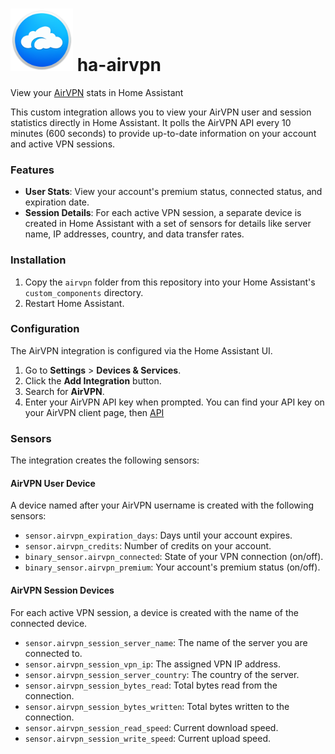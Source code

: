 # <img src="images/airVPN_icon.png" alt="AirVPN App Icon" width="100"> ha-airvpn
View your [AirVPN](https://airvpn.org/) stats in Home Assistant

This custom integration allows you to view your AirVPN user and session statistics directly in Home Assistant. It polls the AirVPN API every 10 minutes (600 seconds) to provide up-to-date information on your account and active VPN sessions.

### Features

-   **User Stats**: View your account's premium status, connected status, and expiration date.
-   **Session Details**: For each active VPN session, a separate device is created in Home Assistant with a set of sensors for details like server name, IP addresses, country, and data transfer rates.

### Installation

1.  Copy the `airvpn` folder from this repository into your Home Assistant's `custom_components` directory.
2.  Restart Home Assistant.

### Configuration

The AirVPN integration is configured via the Home Assistant UI.

1.  Go to **Settings** > **Devices & Services**.
2.  Click the **Add Integration** button.
3.  Search for **AirVPN**.
4.  Enter your AirVPN API key when prompted. You can find your API key on your AirVPN client page, then [API](https://airvpn.org/apisettings/) 

### Sensors

The integration creates the following sensors:

#### AirVPN User Device

A device named after your AirVPN username is created with the following sensors:

-   `sensor.airvpn_expiration_days`: Days until your account expires.
-   `sensor.airvpn_credits`: Number of credits on your account.
-   `binary_sensor.airvpn_connected`: State of your VPN connection (on/off).
-   `binary_sensor.airvpn_premium`: Your account's premium status (on/off).

#### AirVPN Session Devices

For each active VPN session, a device is created with the name of the connected device.

-   `sensor.airvpn_session_server_name`: The name of the server you are connected to.
-   `sensor.airvpn_session_vpn_ip`: The assigned VPN IP address.
-   `sensor.airvpn_session_server_country`: The country of the server.
-   `sensor.airvpn_session_bytes_read`: Total bytes read from the connection.
-   `sensor.airvpn_session_bytes_written`: Total bytes written to the connection.
-   `sensor.airvpn_session_read_speed`: Current download speed.
-   `sensor.airvpn_session_write_speed`: Current upload speed.